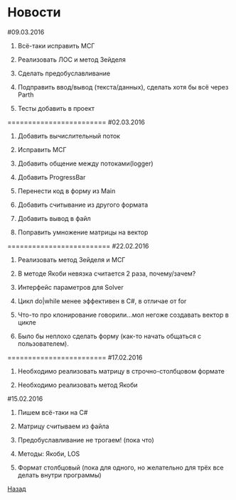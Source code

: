Новости
========================
#09.03.2016
1. Всё-таки исправить МСГ

2. Реализовать ЛОС и метод Зейделя

3. Сделать предобуславливание

4. Подправить ввод/вывод (текста/данных), сделать хотя бы всё через Parth

5. Тесты добавить в проект

========================
#02.03.2016
1. Добавить вычислительный поток

2. Исправить МСГ

3. Добавить общение между потоками(logger)

4. Добавить ProgressBar

5. Перенести код в форму из Main

6. Добавить считывание из другого формата

7. Добавить вывод в файл

8. Поправить умножение матрицы на вектор

=========================
#22.02.2016
1. Реализовать метод Зейделя и МСГ

2. В методе Якоби невязка считается 2 раза, почему/зачем?

3. Интерфейс параметров для Solver 

4. Цикл do|while менее эффективен в C#, в отличае от for

5. Что-то про клонирование говорили...мол негоже создавать вектор в цикле

6. Было бы неплохо сделать форму (как-то начать общаться с пользователем).

========================
#17.02.2016
1. Необходимо реализовать матрицу в строчно-столбцовом формате

2. Необходимо реализовать метод Якоби

#15.02.2016
1. Пишем всё-таки на C#

2. Матрицу считываем из файла

3. Предобуславливание не трогаем! (пока что)

4. Методы: Якоби, LOS

5. Формат столбцовый (пока для одного, но желательно для трёх все делать внутри программы)

[Назад](https://github.com/SLAEPM23/SLAE)
